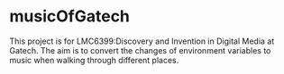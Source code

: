 # musicOfGatech
This project is for LMC6399:Discovery and Invention in Digital Media at Gatech.
The aim is to convert the changes of environment variables to music when walking through different places.
